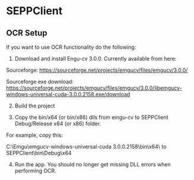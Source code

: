 # SEPPClient

OCR Setup
---------

If you want to use OCR functionality do the following:

1) Download and install Engu-cv 3.0.0. Currently available from here:

Sourceforge:
https://sourceforge.net/projects/emgucv/files/emgucv/3.0.0/

Sourceforge exe download:
https://sourceforge.net/projects/emgucv/files/emgucv/3.0.0/libemgucv-windows-universal-cuda-3.0.0.2158.exe/download

2) Build the project

3) Copy the bin/x64 (or bin/x86) dlls from emgu-cv to SEPPClient Debug/Release x64 (or x86) folder.

For example, copy this:

C:\Emgu\emgucv-windows-universal-cuda 3.0.0.2158\bin\x64\ to SEPPClient\bin\Debug\x64

4) Run the app. You should no longer get missing DLL errors when performing OCR.
